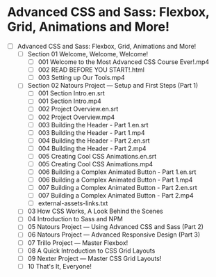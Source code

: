 # Advanced CSS and Sass: Flexbox, Grid, Animations and More!

- [ ] Advanced CSS and Sass: Flexbox, Grid, Animations and More!
  - [ ] Section 01 Welcome, Welcome, Welcome!
    - [ ] 001 Welcome to the Most Advanced CSS Course Ever!.mp4
    - [ ] 002 READ BEFORE YOU START!.html
    - [ ] 003 Setting up Our Tools.mp4
  - [ ] Section 02 Natours Project — Setup and First Steps (Part 1)
    - [ ] 001 Section Intro.en.srt
    - [ ] 001 Section Intro.mp4
    - [ ] 002 Project Overview.en.srt
    - [ ] 002 Project Overview.mp4
    - [ ] 003 Building the Header - Part 1.en.srt
    - [ ] 003 Building the Header - Part 1.mp4
    - [ ] 004 Building the Header - Part 2.en.srt
    - [ ] 004 Building the Header - Part 2.mp4
    - [ ] 005 Creating Cool CSS Animations.en.srt
    - [ ] 005 Creating Cool CSS Animations.mp4
    - [ ] 006 Building a Complex Animated Button - Part 1.en.srt
    - [ ] 006 Building a Complex Animated Button - Part 1.mp4
    - [ ] 007 Building a Complex Animated Button - Part 2.en.srt
    - [ ] 007 Building a Complex Animated Button - Part 2.mp4
    - [ ] external-assets-links.txt
  - [ ] 03 How CSS Works, A Look Behind the Scenes
  - [ ] 04 Introduction to Sass and NPM
  - [ ] 05 Natours Project — Using Advanced CSS and Sass (Part 2)
  - [ ] 06 Natours Project — Advanced Responsive Design (Part 3)
  - [ ] 07 Trillo Project — Master Flexbox!
  - [ ] 08 A Quick Introduction to CSS Grid Layouts
  - [ ] 09 Nexter Project — Master CSS Grid Layouts!
  - [ ] 10 That's It, Everyone!

